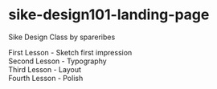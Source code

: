 # sike-design101-landing-page
Sike Design Class by spareribes

First Lesson - Sketch first impression <br/>
Second Lesson - Typography <br/>
Third Lesson - Layout<br/>
Fourth Lesson - Polish
